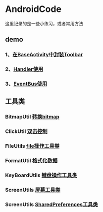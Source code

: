 # AndroidCode

这里记录的是一些小练习，或者常用方法

## demo

### 1、[在BaseActivity中封装Toolbar](https://github.com/Seancss/AndroidCode/blob/master/app/src/main/java/com/sean/demo/ui/BaseActivity.java)

### 2、[Handler使用](https://github.com/Seancss/AndroidCode/blob/master/app/src/main/java/com/sean/demo/ui/a/HandlerTestActivity.java)

### 3、[EventBus使用](https://github.com/Seancss/EventBusTest)

## 工具类

### BitmapUtil [转换bitmap](https://github.com/Seancss/AndroidCode/blob/master/seanlib/src/main/java/com/sean/lib/utils/BitmapUtil.java)

### ClickUtil [双击控制](https://github.com/Seancss/AndroidCode/blob/master/seanlib/src/main/java/com/sean/lib/utils/ClickUtil.java)

### FileUtils [file操作工具类](https://github.com/Seancss/AndroidCode/blob/master/seanlib/src/main/java/com/sean/lib/utils/FileUtils.java)

### FormatUtil [格式化数据](https://github.com/Seancss/AndroidCode/blob/master/seanlib/src/main/java/com/sean/lib/utils/FormatUtil.java)

### KeyBoardUtils [键盘操作工具类](https://github.com/Seancss/AndroidCode/blob/master/seanlib/src/main/java/com/sean/lib/utils/KeyBoardUtils.java)

### ScreenUtils [屏幕工具类](https://github.com/Seancss/AndroidCode/blob/master/seanlib/src/main/java/com/sean/lib/utils/ScreenUtils.java)

### ScreenUtils [SharedPreferences工具类](https://github.com/Seancss/AndroidCode/blob/master/seanlib/src/main/java/com/sean/lib/utils/SharePrefUtil.java)
